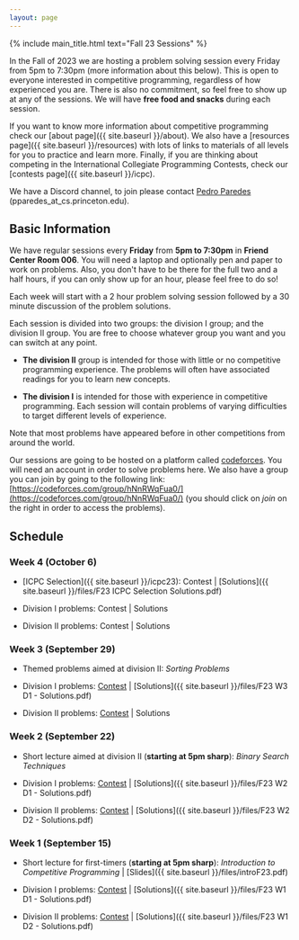 ```yaml
---
layout: page
---
```


{% include main_title.html text="Fall 23 Sessions" %}

In the Fall of 2023 we are hosting a problem solving session every
Friday from 5pm to 7:30pm (more information about this below). This is
open to everyone interested in competitive programming, regardless of
how experienced you are. There is also no commitment, so feel free to
show up at any of the sessions. We will have **free food and snacks**
during each session.

If you want to know more information about competitive programming
check our [about page]({{ site.baseurl }}/about). We also have a
[resources page]({{ site.baseurl }}/resources) with lots of links to
materials of all levels for you to practice and learn more. Finally,
if you are thinking about competing in the International Collegiate
Programming Contests, check our [contests
page]({{ site.baseurl }}/icpc).

We have a <i class="bi bi-discord"></i> Discord channel, to join please
contact [Pedro Paredes](https://www.cs.princeton.edu/~pparedes/)
(pparedes_at_cs.princeton.edu).

## Basic Information

We have regular sessions every **Friday** from **5pm to 7:30pm** in
**Friend Center Room 006**. You will need a laptop and
optionally pen and paper to work on problems. Also, you don't have to
be there for the full two and a half hours, if you can only show up
for an hour, please feel free to do so!

Each week will start with a 2 hour problem solving session followed by
a 30 minute discussion of the problem solutions.

Each session is divided into two groups: the division I group; and the
division II group. You are free to choose whatever group you want and
you can switch at any point.

 * **The division II** group is intended for those with little or no
   competitive programming experience. The problems will often have
   associated readings for you to learn new concepts.

 * **The division I** is intended for those with experience in
     competitive programming. Each session will contain problems of
     varying difficulties to target different levels of experience.

Note that most problems have appeared before in other
competitions from around the world.

Our sessions are going to be hosted on a platform called
[codeforces](https://codeforces.com/). You will need an account in
order to solve problems here. We also have a group you can join by
going to the following link:
[https://codeforces.com/group/hNnRWqFua0/](https://codeforces.com/group/hNnRWqFua0/)
(you should click on *join* on the right in order to access the
problems).

## Schedule

### Week 4 (October 6)
 * [ICPC Selection]({{ site.baseurl }}/icpc23): Contest \| [Solutions]({{ site.baseurl }}/files/F23 ICPC Selection Solutions.pdf)

 * Division I problems: Contest \| Solutions
 
 * Division II problems: Contest \| Solutions

### Week 3 (September 29)
 * Themed problems aimed at division II: <i>Sorting Problems</i>

 * Division I problems: [Contest](https://codeforces.com/group/hNnRWqFua0/contest/476137) \| [Solutions]({{ site.baseurl }}/files/F23 W3 D1 - Solutions.pdf)
 
 * Division II problems: [Contest](https://codeforces.com/group/hNnRWqFua0/contest/476296) \| Solutions

### Week 2 (September 22)
 * Short lecture aimed at division II (**starting at 5pm sharp**): <i>Binary Search Techniques</i>

 * Division I problems: [Contest](https://codeforces.com/group/hNnRWqFua0/contest/474768) \| [Solutions]({{ site.baseurl }}/files/F23 W2 D1 - Solutions.pdf)
 
 * Division II problems: [Contest](https://codeforces.com/group/hNnRWqFua0/contest/474760) \| [Solutions]({{ site.baseurl }}/files/F23 W2 D2 - Solutions.pdf)

### Week 1 (September 15)
 * Short lecture for first-timers (**starting at 5pm sharp**): <i>Introduction to Competitive Programming</i> \| [Slides]({{ site.baseurl }}/files/introF23.pdf)

 * Division I problems: [Contest](https://codeforces.com/group/hNnRWqFua0/contest/473412) \| [Solutions]({{ site.baseurl }}/files/F23 W1 D1 - Solutions.pdf)
 
 * Division II problems: [Contest](https://codeforces.com/group/hNnRWqFua0/contest/473403) \| [Solutions]({{ site.baseurl }}/files/F23 W1 D2 - Solutions.pdf)